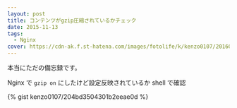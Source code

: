 ```yaml
---
layout: post
title: コンテンツがgzip圧縮されているかチェック
date: 2015-11-13
tags:
  - Nginx
cover: https://cdn-ak.f.st-hatena.com/images/fotolife/k/kenzo0107/20160810/20160810163018.png
---
```


本当にただの備忘録です。

Nginx で `gzip on` にしたけど設定反映されているか shell で確認

{% gist kenzo0107/204bd3504301b2eeae0d %}
